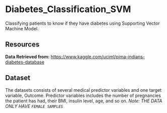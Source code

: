 # Diabetes_Classification_SVM
Classifying patients to know if they have diabetes using Supporting Vector Machine Model. 

## Resources
**Data Retrieved from:** https://www.kaggle.com/uciml/pima-indians-diabetes-database

## Dataset
The datasets consists of several medical predictor variables and one target variable, Outcome. Predictor variables includes the number of pregnancies the patient has had, their BMI, insulin level, age, and so on.
*Note: THE DATA ONLY HAVE ```FEMALE SAMPLES```*
